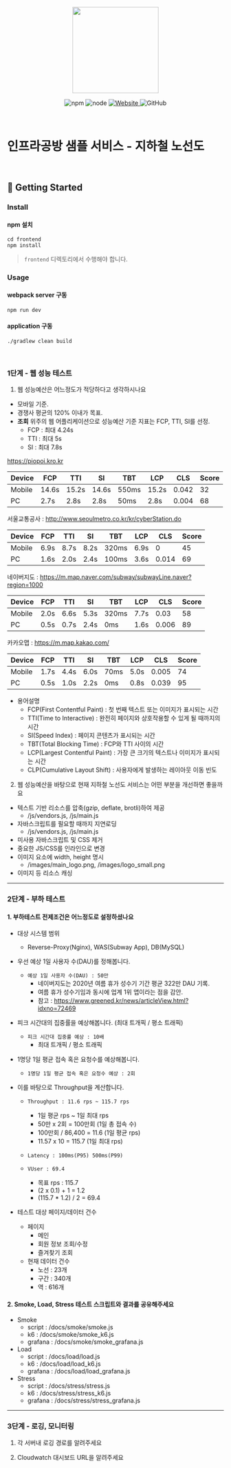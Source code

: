 <p align="center">
    <img width="200px;" src="https://raw.githubusercontent.com/woowacourse/atdd-subway-admin-frontend/master/images/main_logo.png"/>
</p>
<p align="center">
  <img alt="npm" src="https://img.shields.io/badge/npm-%3E%3D%205.5.0-blue">
  <img alt="node" src="https://img.shields.io/badge/node-%3E%3D%209.3.0-blue">
  <a href="https://edu.nextstep.camp/c/R89PYi5H" alt="nextstep atdd">
    <img alt="Website" src="https://img.shields.io/website?url=https%3A%2F%2Fedu.nextstep.camp%2Fc%2FR89PYi5H">
  </a>
  <img alt="GitHub" src="https://img.shields.io/github/license/next-step/atdd-subway-service">
</p>

<br>

# 인프라공방 샘플 서비스 - 지하철 노선도

<br>

## 🚀 Getting Started

### Install
#### npm 설치
```
cd frontend
npm install
```
> `frontend` 디렉토리에서 수행해야 합니다.

### Usage
#### webpack server 구동
```
npm run dev
```
#### application 구동
```
./gradlew clean build
```
<br>


### 1단계 - 웹 성능 테스트
1. 웹 성능예산은 어느정도가 적당하다고 생각하시나요
- 모바일 기준.
- 경쟁사 평균의 120% 이내가 목표.
- **조회** 위주의 웹 어플리케이션으로 성능예산 기준 지표는 FCP, TTI, SI를 선정.
  - FCP : 최대 4.24s
  - TTI : 최대 5s
  - SI : 최대 7.8s

https://piopoi.kro.kr 

| Device | FCP   | TTI | SI | TBT | LCP | CLS | Score |
|--------|-------|-----|----|-----|-----|-----|-------|
| Mobile | 14.6s | 15.2s | 14.6s | 550ms | 15.2s | 0.042 | 32    |
| PC     | 2.7s  | 2.8s | 2.8s | 50ms | 2.8s | 0.004 | 68    |

서울교통공사 : http://www.seoulmetro.co.kr/kr/cyberStation.do

| Device | FCP  | TTI  | SI   | TBT   | LCP  | CLS   | Score |
|--------|------|------|------|-------|------|-------|-------|
| Mobile | 6.9s | 8.7s | 8.2s | 320ms | 6.9s | 0     | 45    |
| PC | 1.6s | 2.0s | 2.4s | 100ms | 3.6s | 0.014 | 69    |

네이버지도 : https://m.map.naver.com/subway/subwayLine.naver?region=1000

| Device | FCP  | TTI  | SI   | TBT | LCP  | CLS   | Score |
|--------|------|------|------|-----|------|-------|-------|
| Mobile | 2.0s | 6.6s | 5.3s | 320ms | 7.7s | 0.03  | 58    |
| PC | 0.5s | 0.7s | 2.4s | 0ms | 1.6s | 0.006 | 89    |

카카오맵 : https://m.map.kakao.com/

| Device | FCP  | TTI  | SI   | TBT | LCP  | CLS   | Score |
|--------|------|------|------|-----|------|-------|-------|
| Mobile | 1.7s | 4.4s | 6.0s | 70ms | 5.0s | 0.005 | 74    |
| PC | 0.5s | 1.0s | 2.2s | 0ms | 0.8s | 0.039 | 95    |

- 용어설명
  - FCP(First Contentful Paint) : 첫 번째 텍스트 또는 이미지가 표시되는 시간
  - TTI(Time to Interactive) : 완전히 페이지와 상호작용할 수 있게 될 때까지의 시간
  - SI(Speed Index) : 페이지 콘텐츠가 표시되는 시간
  - TBT(Total Blocking Time) : FCP와 TTI 사이의 시간
  - LCP(Largest Contentful Paint) : 가장 큰 크기의 텍스트나 이미지가 표시되는 시간
  - CLP(Cumulative Layout Shift) : 사용자에게 발생하는 레이아웃 이동 빈도


2. 웹 성능예산을 바탕으로 현재 지하철 노선도 서비스는 어떤 부분을 개선하면 좋을까요
- 텍스트 기반 리소스를 압축(gzip, deflate, brotli)하여 제공
  - /js/vendors.js, /js/main.js
- 자바스크립트를 필요할 때까지 지연로딩
  - /js/vendors.js, /js/main.js
- 미사용 자바스크립트 및 CSS 제거
- 중요한 JS/CSS를 인라인으로 변경
- 이미지 요소에 width, height 명시
  - /images/main_logo.png, /images/logo_small.png
- 이미지 등 리소스 캐싱
---

### 2단계 - 부하 테스트 
#### 1. 부하테스트 전제조건은 어느정도로 설정하셨나요

   - 대상 시스템 범위
     - Reverse-Proxy(Nginx), WAS(Subway App), DB(MySQL)
     
   - 우선 예상 1일 사용자 수(DAU)를 정해봅니다.
     - `예상 1일 사용자 수(DAU) : 50만`
       - 네이버지도는 2020년 여름 휴가 성수기 기간 평균 322만 DAU 기록.
       - 여름 휴가 성수기임과 동시에 업계 1위 앱이라는 점을 감안.
       - 참고 : https://www.greened.kr/news/articleView.html?idxno=72469
       
   - 피크 시간대의 집중률을 예상해봅니다. (최대 트개픽 / 평소 트래픽)
     - `피크 시간대 집중률 예상 : 10배`
       - 최대 트개픽 / 평소 트래픽
       
   - 1명당 1일 평균 접속 혹은 요청수를 예상해봅니다.
     - `1명당 1일 평균 접속 혹은 요청수 예상 : 2회`
     
   - 이를 바탕으로 Throughput을 계산합니다.
     - `Throughput : 11.6 rps ~ 115.7 rps`
       - 1일 평균 rps ~ 1일 최대 rps
       - 50만 x 2회 = 100만회 (1일 총 접속 수)
       - 100만회 / 86,400 = 11.6 (1일 평균 rps)
       - 11.57 x 10 = 115.7 (1일 최대 rps)
       
     - `Latency : 100ms(P95) 500ms(P99)`
     
     - `VUser : 69.4`
       - 목표 rps : 115.7
       - (2 x 0.1) + 1 = 1.2
       - (115.7 * 1.2) / 2 = 69.4

   - 테스트 대상 페이지/데이터 건수
     - 페이지
       - 메인
       - 회원 정보 조회/수정
       - 즐겨찾기 조회
     - 현재 데이터 건수
       - 노선 : 23개
       - 구간 : 340개
       - 역 : 616개
#### 2. Smoke, Load, Stress 테스트 스크립트와 결과를 공유해주세요
  - Smoke
    - script : /docs/smoke/smoke.js
    - k6 : /docs/smoke/smoke_k6.js
    - grafana : /docs/smoke/smoke_grafana.js  
  - Load
    - script : /docs/load/load.js
    - k6 : /docs/load/load_k6.js
    - grafana : /docs/load/load_grafana.js
  - Stress
    - script : /docs/stress/stress.js
    - k6 : /docs/stress/stress_k6.js
    - grafana : /docs/stress/stress_grafana.js  
---

### 3단계 - 로깅, 모니터링
1. 각 서버내 로깅 경로를 알려주세요

2. Cloudwatch 대시보드 URL을 알려주세요
